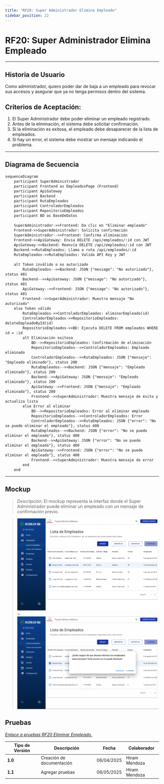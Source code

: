 ```yaml
---
title: "RF20: Super Administrador Elimina Empleado"
sidebar_position: 22
---
```


# RF20: Super Administrador Elimina Empleado

---

## Historia de Usuario

Como administrador, quiero poder dar de baja a un empleado para revocar sus accesos y asegurar que ya no tenga permisos dentro del sistema.

## **Criterios de Aceptación:**

1. El Super Administrador debe poder eliminar un empleado registrado.
2. Antes de la eliminación, el sistema debe solicitar confirmación.
3. Si la eliminación es exitosa, el empleado debe desaparecer de la lista de empleados.
4. Si hay un error, el sistema debe mostrar un mensaje indicando el problema.

---

## **Diagrama de Secuencia**

```mermaid
sequenceDiagram
    participant SuperAdministrador
    participant Frontend as EmpleadosPage (Frontend)
    participant ApiGateway
    participant Backend
    participant RutaEmpleados
    participant ControladorEmpleados
    participant RepositorioEmpleados
    participant BD as BaseDeDatos

    SuperAdministrador->>Frontend: Da clic en "Eliminar empleado"
    Frontend->>SuperAdministrador: Solicita confirmación
    SuperAdministrador-->>Frontend: Confirma eliminación
    Frontend->>ApiGateway: Envia DELETE /api/empleados/:id con JWT
    ApiGateway->>Backend: Reenvía DELETE /api/empleados/:id con JWT
    Backend->>RutaEmpleados: Llama a ruta /api/empleados/:id
    RutaEmpleados->>RutaEmpleados: Valida API Key y JWT

    alt Token inválido o no autorizado
        RutaEmpleados-->>Backend: JSON {"message": "No autorizado"}, status 401
        Backend-->>ApiGateway: JSON {"message": "No autorizado"}, status 401
        ApiGateway-->>Frontend: JSON {"message": "No autorizado"}, status 401
        Frontend-->>SuperAdministrador: Muestra mensaje "No autorizado"
    else Token válido
        RutaEmpleados->>ControladorEmpleados: eliminarEmpleado(id)
        ControladorEmpleados->>RepositorioEmpleados: deleteEmpleadoById(id)
        RepositorioEmpleados->>BD: Ejecuta DELETE FROM empleados WHERE id = :id
        alt Eliminación exitosa
            BD-->>RepositorioEmpleados: Confirmación de eliminación
            RepositorioEmpleados-->>ControladorEmpleados: Empleado eliminado
            ControladorEmpleados-->>RutaEmpleados: JSON {"mensaje": "Empleado eliminado"}, status 200
            RutaEmpleados-->>Backend: JSON {"mensaje": "Empleado eliminado"}, status 200
            Backend-->>ApiGateway: JSON {"mensaje": "Empleado eliminado"}, status 200
            ApiGateway-->>Frontend: JSON {"mensaje": "Empleado eliminado"}, status 200
            Frontend-->>SuperAdministrador: Muestra mensaje de éxito y actualiza lista
        else Error al eliminar
            BD-->>RepositorioEmpleados: Error al eliminar empleado
            RepositorioEmpleados-->>ControladorEmpleados: Error
            ControladorEmpleados-->>RutaEmpleados: JSON {"error": "No se puede eliminar el empleado"}, status 400
            RutaEmpleados-->>Backend: JSON {"error": "No se puede eliminar el empleado"}, status 400
            Backend-->>ApiGateway: JSON {"error": "No se puede eliminar el empleado"}, status 400
            ApiGateway-->>Frontend: JSON {"error": "No se puede eliminar el empleado"}, status 400
            Frontend-->>SuperAdministrador: Muestra mensaje de error
        end
    end
```

---

## **Mockup**

> _Descripción_: El mockup representa la interfaz donde el Super Administrador puede eliminar un empleado con un mensaje de confirmación previo.

> ![Interfaz de consultar lista de roles](imagenes/RF20.png) > ![Interfaz de consultar lista de roles](imagenes/RF20.1.png)

## **Pruebas**

_<u>[Enlace a pruebas RF20 Eliminar Empleado.](https://docs.google.com/spreadsheets/d/1NLGwGrGA5PVOEzLaqxa8Ts1D_Ng3QzzqNKWJYUzxD-M/edit?pli=1&gid=1904919670#gid=1904919670)</u>_

| **Tipo de Versión** | **Descripción**           | **Fecha**  | **Colaborador** |
| ------------------- | ------------------------- | ---------- | --------------- |
| **1.0**             | Creación de documentación | 06/04/2025 | Hiram Mendoza   |
| **1.1**             | Agregar pruebas           | 06/05/2025 | Hiram Mendoza   |
